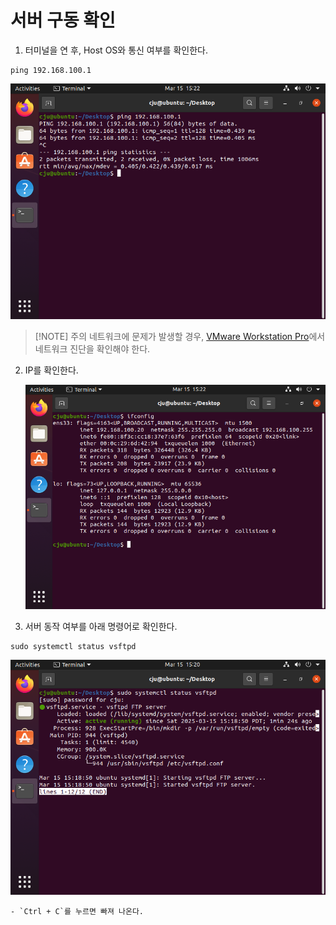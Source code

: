 
# 서버 구동 확인
	
1. 터미널을 연 후, Host OS와 통신 여부를 확인한다.
```
ping 192.168.100.1
```
![](attachments/Pasted%20image%2020250316072254.png)

> [!NOTE] 주의
> 네트워크에 문제가 발생할 경우, [VMware Workstation Pro](../../utils/VMware%20Workstation%20Pro.md)에서 네트워크 진단을 확인해야 한다.

2. IP를 확인한다.
	
	![](attachments/Pasted%20image%2020250316072328.png)

3. 서버 동작 여부를 아래 명령어로 확인한다.
```
sudo systemctl status vsftpd
```

![](attachments/Pasted%20image%2020250316072118.png)
	
	- `Ctrl + C`를 누르면 빠져 나온다.
	